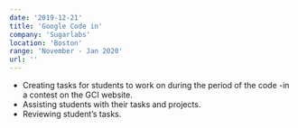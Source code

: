 ```yaml
---
date: '2019-12-21'
title: 'Google Code in'
company: 'Sugarlabs'
location: 'Boston'
range: 'November - Jan 2020'
url: ''
---
```


- Creating tasks for students to work on during the period of the code -in a contest on the GCI website.
- Assisting students with their tasks and projects.
- Reviewing student’s tasks.
